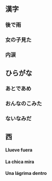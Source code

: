 漢字
----

### 後で雨
### 女の子見た 
### 内涙


ひらがな
-------

### あとであめ
### おんなのこみた
### ないなみだ


西
---

#### Llueve fuera
#### La chica mira
#### Una lágrima dentro

